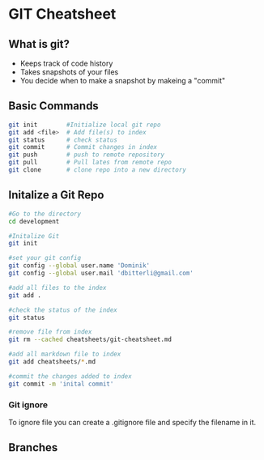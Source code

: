 # GIT Cheatsheet

## What is git?
* Keeps track of code history
* Takes snapshots of your files
* You decide when to make a snapshot by makeing a "commit"

## Basic Commands

```bash
git init        #Initialize local git repo
git add <file>  # Add file(s) to index
git status      # check status
git commit      # Commit changes in index
git push        # push to remote repository
git pull        # Pull lates from remote repo
git clone       # clone repo into a new directory
```
## Initalize a Git Repo
```bash
#Go to the directory
cd development

#Initalize Git
git init

#set your git config
git config --global user.name 'Dominik'
git config --global user.mail 'dbitterli@gmail.com'

#add all files to the index
git add .

#check the status of the index
git status

#remove file from index
git rm --cached cheatsheets/git-cheatsheet.md

#add all markdown file to index
git add cheatsheets/*.md

#commit the changes added to index
git commit -m 'inital commit'

```
### Git ignore
To ignore file you can create a .gitignore file and specify the filename in it.

## Branches
